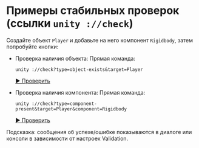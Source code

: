 # Примеры стабильных проверок (ссылки `unity ://check`)

Создайте объект `Player` и добавьте на него компонент `Rigidbody`, затем попробуйте кнопки:

- Проверка наличия объекта:
  Прямая команда: 
  ```(пробел что бы не заменялась)
  unity ://check?type=object-exists&target=Player
  ```
  [▶ Проверить](unity://check?type=object-exists&target=Player)

- Проверка наличия компонента:
  Прямая команда:
  ```(пробел что бы не заменялась)
  unity ://check?type=component-present&target=Player&component=Rigidbody
  ```
  [▶ Проверить](unity://check?type=component-present&target=Player&component=Rigidbody)

Подсказка: сообщения об успехе/ошибке показываются в диалоге или консоли в зависимости от настроек Validation.
